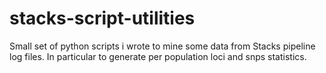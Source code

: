 # stacks-script-utilities
Small set of python scripts i wrote to mine some data from Stacks pipeline log files. In particular to generate per population loci and snps statistics.
